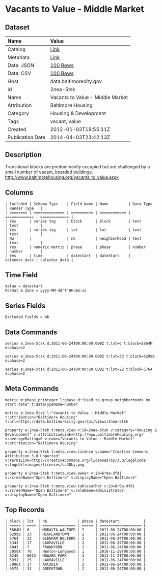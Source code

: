 # Vacants to Value - Middle Market

## Dataset

| Name | Value |
| :--- | :---- |
| Catalog | [Link](https://catalog.data.gov/dataset/vacants-to-value-middle-market-30d45) |
| Metadata | [Link](https://data.baltimorecity.gov/api/views/2nea-5tsk) |
| Data: JSON | [100 Rows](https://data.baltimorecity.gov/api/views/2nea-5tsk/rows.json?max_rows=100) |
| Data: CSV | [100 Rows](https://data.baltimorecity.gov/api/views/2nea-5tsk/rows.csv?max_rows=100) |
| Host | data.baltimorecity.gov |
| Id | 2nea-5tsk |
| Name | Vacants to Value - Middle Market |
| Attribution | Baltimore Housing |
| Category | Housing & Development |
| Tags | vacant, value |
| Created | 2012-01-03T19:55:11Z |
| Publication Date | 2014-04-03T23:42:13Z |

## Description

Transitional blocks are predominantly occupied but are challenged by a small number of vacant, boarded buildings. http://www.baltimorehousing.org/vacants_to_value.aspx

## Columns

```ls
| Included | Schema Type    | Field Name | Name         | Data Type     | Render Type   |
| ======== | ============== | ========== | ============ | ============= | ============= |
| Yes      | series tag     | block      | block        | text          | text          |
| Yes      | series tag     | lot        | lot          | text          | text          |
| No       |                | nb         | neighborhood | text          | text          |
| Yes      | numeric metric | phase      | phase        | number        | number        |
| Yes      | time           | datestart  | dateStart    | calendar_date | calendar_date |
```

## Time Field

```ls
Value = datestart
Format & Zone = yyyy-MM-dd'T'HH:mm:ss
```

## Series Fields

```ls
Excluded Fields = nb
```

## Data Commands

```ls
series e:2nea-5tsk d:2011-06-24T00:00:00.000Z t:lot=6 t:block=5864M m:phase=2

series e:2nea-5tsk d:2011-06-24T00:00:00.000Z t:lot=33 t:block=6299B m:phase=2

series e:2nea-5tsk d:2011-06-24T00:00:00.000Z t:lot=22 t:block=5764 m:phase=2
```

## Meta Commands

```ls
metric m:phase p:integer l:phase d:"Used to group neighborhoods by start date" t:dataTypeName=number

entity e:2nea-5tsk l:"Vacants to Value - Middle Market" t:attribution="Baltimore Housing" t:url=https://data.baltimorecity.gov/api/views/2nea-5tsk

property e:2nea-5tsk t:meta.view v:id=2nea-5tsk v:category="Housing & Development" v:attributionLink=http://www.baltimorehousing.org/ v:averageRating=0 v:name="Vacants to Value - Middle Market" v:attribution="Baltimore Housing"

property e:2nea-5tsk t:meta.view.license v:name="Creative Commons Attribution 3.0 Unported" v:termsLink=http://creativecommons.org/licenses/by/3.0/legalcode v:logoUrl=images/licenses/cc30by.png

property e:2nea-5tsk t:meta.view.owner v:id=6r9a-dfdj v:screenName="Open Baltimore" v:displayName="Open Baltimore"

property e:2nea-5tsk t:meta.view.tableauthor v:id=6r9a-dfdj v:screenName="Open Baltimore" v:roleName=administrator v:displayName="Open Baltimore"
```

## Top Records

```ls
| block | lot  | nb              | phase | datestart           | 
| ===== | ==== | =============== | ===== | =================== | 
| 5864M | 6    | MORAVIA-WALTHER | 2     | 2011-06-24T00:00:00 | 
| 6299B | 33   | HIGHLANDTOWN    | 2     | 2011-06-24T00:00:00 | 
| 5764  | 22   | GLENHAM-BELFORD | 2     | 2011-06-24T00:00:00 | 
| 5341  | 17   | LAURAVILLE      | 2     | 2011-06-24T00:00:00 | 
| 6043  | 7    | FRANKFORD       | 2     | 2011-06-24T00:00:00 | 
| 3059A | 70   | Hanlon-Longwood | 1     | 2010-11-29T00:00:00 | 
| 8245  | 001D | HOWARD PARK     | 3     | 2011-11-21T00:00:00 | 
| 5391  | 25   | LAURAVILLE      | 2     | 2011-06-24T00:00:00 | 
| 5896A | 17   | ARCADIA         | 2     | 2011-06-24T00:00:00 | 
| 6573  | 31   | GREEKTOWN       | 2     | 2011-06-24T00:00:00 | 
```